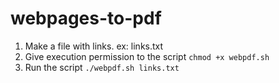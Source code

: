 # webpages-to-pdf

1. Make a file with links. ex: links.txt
2. Give execution permission to the script `chmod +x webpdf.sh`
3. Run the script `./webpdf.sh links.txt`
